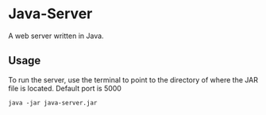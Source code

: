 Java-Server
===========

A web server written in Java.

Usage
-----

To run the server, use the terminal to point to the directory of where the JAR file is located. Default port is 5000

	java -jar java-server.jar
